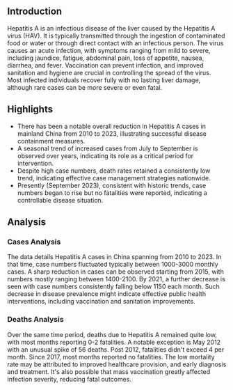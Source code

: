 ## Introduction

Hepatitis A is an infectious disease of the liver caused by the Hepatitis A virus (HAV). It is typically transmitted through the ingestion of contaminated food or water or through direct contact with an infectious person. The virus causes an acute infection, with symptoms ranging from mild to severe, including jaundice, fatigue, abdominal pain, loss of appetite, nausea, diarrhea, and fever. Vaccination can prevent infection, and improved sanitation and hygiene are crucial in controlling the spread of the virus. Most infected individuals recover fully with no lasting liver damage, although rare cases can be more severe or even fatal.

## Highlights

- There has been a notable overall reduction in Hepatitis A cases in mainland China from 2010 to 2023, illustrating successful disease containment measures. <br/>
- A seasonal trend of increased cases from July to September is observed over years, indicating its role as a critical period for intervention. <br/>
- Despite high case numbers, death rates retained a consistently low trend, indicating effective case management strategies nationwide. <br/>
- Presently (September 2023), consistent with historic trends, case numbers began to rise but no fatalities were reported, indicating a controllable disease situation.

## Analysis

### Cases Analysis
The data details Hepatitis A cases in China spanning from 2010 to 2023. In that time, case numbers fluctuated typically between 1000-3000 monthly cases. A sharp reduction in cases can be observed starting from 2015, with numbers mostly ranging between 1400-2100. By 2021, a further decrease is seen with case numbers consistently falling below 1150 each month. Such decrease in disease prevalence might indicate effective public health interventions, including vaccination and sanitation improvements.

### Deaths Analysis
Over the same time period, deaths due to Hepatitis A remained quite low, with most months reporting 0-2 fatalities. A notable exception is May 2012 with an unusual spike of 56 deaths. Post 2012, fatalities didn't exceed 4 per month. Since 2017, most months reported no fatalities. The low mortality rate may be attributed to improved healthcare provision, and early diagnosis and treatment. It's also possible that mass vaccination greatly affected infection severity, reducing fatal outcomes.
